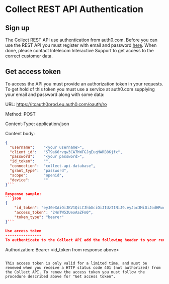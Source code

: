 Collect REST API Authentication
==========================
Sign up
-------
The Collect REST API use authentication from auth0.com. Before you can use the REST API you must register with email and password [here](https://itcauth0prod.eu.auth0.com/login?client=ST9a66rvqw3CA7hWFGJgEuqMARB8Kjfx). When done, please contact Intelecom Interactive Support to get access to the correct customer data.

Get access token
----------------
To access the API you must provide an authorization token in your requests. To get hold of this token you must use a service at auth0.com supplying your email and password along with some data:

URL: https://itcauth0prod.eu.auth0.com/oauth/ro

Method: POST

Content-Type: application/json

Content body:
```json
{
  "username":    "<your username>",
  "client_id":   "ST9a66rvqw3CA7hWFGJgEuqMARB8Kjfx",
  "password":    "<your password>",
  "id_token":    "",
  "connection":  "collect-api-database",
  "grant_type":  "password",
  "scope":       "openid",
  "device":      ""
}```

Response sample:
```json
{
    "id_token": "eyJ0eXAiOiJKV1QiLCJhbGciOiJIUzI1NiJ9.eyJpc3MiOiJodHRwczovL2l0Y2F1dGgwZGV2LmV1LmF1dGgwLmNvbS8iLCJzdWIiOiJhdXRoMHw1NmZkMDUzZDdjMWZiM2RkMjY3YmM3ZTYiLCJhdWQiOiJFb3J0RVVDMXNDa3RtbFpMdEFJQ0p2UGRmZjJjTmdYbCIsImV4cCI6MTQ1OTQ1OTMwNiwiaWF0IjoxNDU5NDIzMzA2fQ.7CcrbAgBpXmnvEccZdgscVxgevzbFPMryG5z7gkpBrw",
    "access_token": "24nTW53UeoAaZFm0",
    "token_type": "bearer"
}```

Use access token
----------------
To authenticate to the Collect API add the following header to your requests:
```
Authorization: Bearer <id_token from response above>
```

This access token is only valid for a limited time, and must be renewed when you receive a HTTP status code 401 (not authorized) from the Collect API. To renew the access token you must follow the procedure described above for "Get access token".
